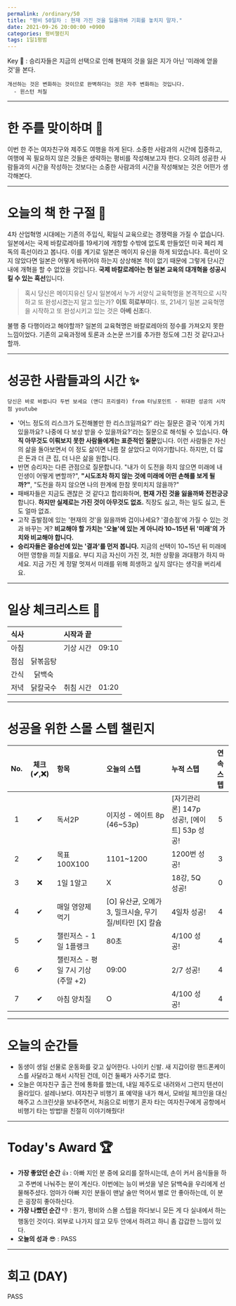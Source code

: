 ```yaml
---
permalink: /ordinary/50
title: "평비 50일차 : 현재 가진 것을 잃을까봐 기회를 놓치지 말자."
date: 2021-09-26 20:00:00 +0900
categories: 평비챌린지
tags: 1일1평범
---  
```

Key 🔑 : 승리자들은 지금의 선택으로 인해 현재의 것을 잃은 지가 아닌 '미래에 얻을 것'을 본다.
```
개선하는 것은 변화하는 것이므로 완벽하다는 것은 자주 변화하는 것입니다.
  - 윈스턴 처칠
```

---
# 한 주를 맞이하며 🤗
이번 한 주는 여자친구와 제주도 여행을 하게 된다. 소중한 사람과의 시간에 집중하고, 여행에 꼭 필요하지 않은 것들은 생략하는 평비를 작성해보고자 한다. 오히려 성공한 사람들과의 시간을 작성하는 것보다는 소중한 사람과의 시간을 작성해보는 것은 어떤가 생각해본다.  

---
# 오늘의 책 한 구절 📕
4차 산업혁명 시대에는 기존의 주입식, 획일식 교육으로는 경쟁력을 가질 수 없습니다. 일본에서는 국제 바칼로레아를 19세기에 개항할 수밖에 없도록 만들었던 미국 페리 제독의 흑선이라고 봅니다. 이를 계기로 일본은 메이지 유신을 하게 되었습니다. 흑선이 오지 않았다면 일본은 어떻게 바뀌어야 하는지 상상해본 적이 없기 때문에 그렇게 단시간 내에 개혁을 할 수 없었을 것입니다. **국제 바칼로레아는 현 일본 교육의 대개혁을 성공시킬 수 있는 흑선**입니다.  

> 혹시 당신은 메이지유신 당시 일본에서 누가 서양식 교육혁명을 본격적으로 시작하고 또 완성시켰는지 알고 있는가? **이토 히로부미**다. 또, 21세기 일본 교육혁명을 시작하고 또 완성시키고 있는 것은 **아베 신조**다.  

불행 중 다행이라고 해야할까? 일본의 교육혁명은 바칼로레아의 정수를 가져오지 못한 느낌이었다. 기존의 교육과정에 토론과 소논문 쓰기를 추가한 정도에 그친 것 같다고나 할까.

---
# 성공한 사람들과의 시간 ✨
`당신은 바로 바뀝니다 두번 보세요 (앤디 프리셀라) from 터닝포인트 - 위대한 성공의 시작점 youtube`  
- '어느 정도의 리스크가 도전해볼만 한 리스크일까요?' 라는 질문은 결국 '이게 가치 있을까요? 나중에 다 보상 받을 수 있을까요?'라는 질문으로 해석될 수 있습니다. **아직 아무것도 이뤄보지 못한 사람들에게는 표준적인 질문**입니다. 이런 사람들은 자신의 삶을 돌아보면서 이 정도 삶이면 나름 잘 살았다고 이야기합니다. 하지만, 더 많은 돈과 더 큰 집, 더 나은 삶을 원합니다.  
- 반면 승리자는 다른 관점으로 질문합니다. "내가 이 도전을 하지 않으면 미래에 내 인생이 어떻게 변할까?", **"시도조차 하지 않는 것에 미래에 어떤 손해를 보게 될까?"**, "도전을 하지 않으면 나의 한계에 한참 못미치지 않을까?"  
- 패배자들은 지금도 괜찮은 것 같다고 합리화하며, **현재 가진 것을 잃을까봐 전전긍긍**합니다. **하지만 실제로는 가진 것이 아무것도 없죠.** 직장도 싫고, 하는 일도 싫고, 돈도 얼마 없죠.  
- 고작 출발점에 있는 '현재의 것'을 잃을까봐 겁이나세요? '결승점'에 가질 수 있는 것과 바꾸는 게? **비교해야 할 가치는 '오늘'에 있는 게 아니라 10~15년 뒤 '미래'의 가치와 비교해야 합니다.**  
- **승리자들은 결승선에 있는 '결과'를 먼저 봅니다.** 지금의 선택이 10~15년 뒤 미래에 어떤 영향을 끼칠 지를요. 부디 지금 자신이 가진 것, 처한 상황을 과대평가 하지 마세요. 지금 가진 게 정말 멋져서 미래를 위해 희생하고 싶지 않다는 생각을 버리세요.

---
# 일상 체크리스트 📃

| 식사 |  | 시작과 끝 |  |
|:----:|:----:|:----:|:----:|
| 아침 |  | 기상 시간 | 09:10 |
| 점심 | 닭볶음탕 |  |  |
| 간식 | 닭백숙 |  |  |
| 저녁 | 닭칼국수 | 취침 시간 | 01:20 |

---
# 성공을 위한 스몰 스텝 챌린지

| No. | 체크(✔,❌) | 항목 | 오늘의 스텝 | 누적 스텝 | 연속 스텝 |
|:----:|:----:|:----|:----|:----|:----:|
| 1 | ✔ | 독서2P | 이지성 - 에이트 8p (46~53p) | [자기관리론] 147p 성공!, [에이트] 53p 성공! | 5 |
| 2 | ✔ | 목표 100X100 | 1101~1200 | 1200번 성공! | 3 |
| 3 | ❌ | 1일 1알고 | X | 18강, 5Q 성공! | 0 |
| 4 | ✔ | 매일 영양제 먹기 | [O] 유산균, 오메가3, 밀크시슬, 무기질/비타민 [X] 칼슘 | 4일차 성공! | 4 |
| 5 | ✔ | 챌린저스 - 1일 1플랭크 | 80초 | 4/100 성공! | 4 |
| 6 | ✔ | 챌린저스 - 평일 7시 기상(주말 +2) | 09:00 | 2/7 성공! | 4 |
| 7 | ✔ | 아침 양치질 | O | 4/100 성공! | 4 |

---
# 오늘의 순간들
- 동생이 생일 선물로 운동화를 갖고 싶어한다. 나이키 신발. 새 지갑이랑 핸드폰케이스를 사달라고 해서 시작된 건데, 이건 둘째가 사주기로 했다.
- 오늘은 여자친구 출근 전에 통화를 했는데, 내일 제주도로 내려와서 그런지 텐션이 올라있다. 설레나보다. 여자친구 비행기 표 예약을 내가 해서, 모바일 체크인을 대신 해주고 스크린샷을 보내주면서, 처음으로 비행기 혼자 타는 여자친구에게 공항에서 비행기 타는 방법!을 친절히 이야기해줬다!

---
# Today's Award 🏆
- **가장 좋았던 순간** 👍 : 아빠 지인 분 중에 요리를 잘하시는데, 손이 커서 음식들을 하고 주변에 나눠주는 분이 계신다. 이번에는 능이 버섯을 넣은 닭백숙을 우리에게 선물해주셨다. 엄마가 아빠 지인 분들이 맨날 술만 먹어서 별로 안 좋아하는데, 이 분은 굉장히 좋아하신다.
- **가장 나빴던 순간** 👎 : 뭔가, 평비와 스몰 스텝을 하다보니 모든 게 다 실내에서 하는 행동인 것이다. 외부로 나가지 않고 모두 안에서 하려고 하니 좀 갑갑한 느낌이 있다.
- **오늘의 성과** 😎 : PASS

---
# 회고 (DAY)
PASS